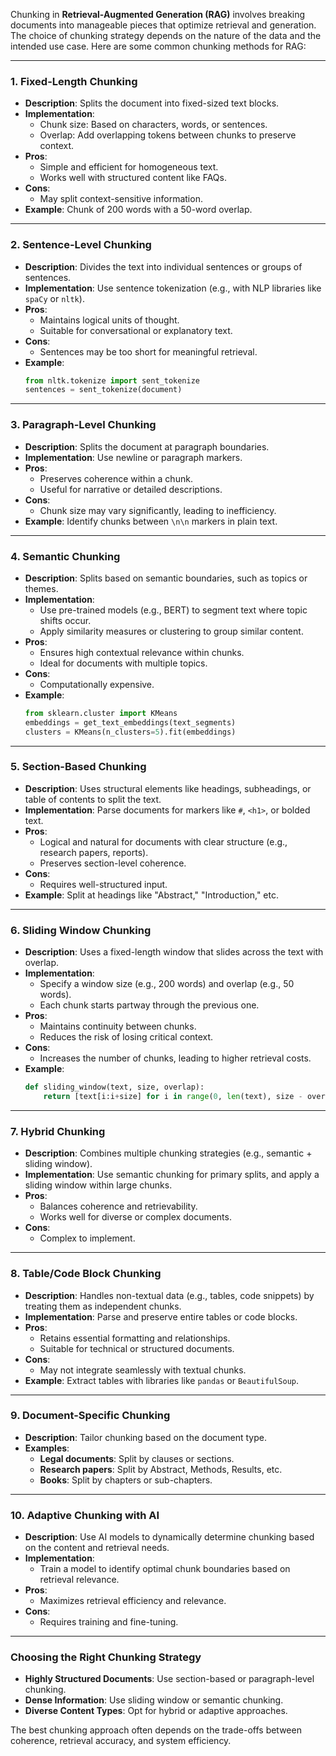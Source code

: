 Chunking in **Retrieval-Augmented Generation (RAG)** involves breaking documents into manageable pieces that optimize retrieval and generation. The choice of chunking strategy depends on the nature of the data and the intended use case. Here are some common chunking methods for RAG:

---

### **1. Fixed-Length Chunking**
   - **Description**: Splits the document into fixed-sized text blocks.
   - **Implementation**:
     - Chunk size: Based on characters, words, or sentences.
     - Overlap: Add overlapping tokens between chunks to preserve context.
   - **Pros**:
     - Simple and efficient for homogeneous text.
     - Works well with structured content like FAQs.
   - **Cons**:
     - May split context-sensitive information.
   - **Example**: Chunk of 200 words with a 50-word overlap.

---

### **2. Sentence-Level Chunking**
   - **Description**: Divides the text into individual sentences or groups of sentences.
   - **Implementation**: Use sentence tokenization (e.g., with NLP libraries like `spaCy` or `nltk`).
   - **Pros**:
     - Maintains logical units of thought.
     - Suitable for conversational or explanatory text.
   - **Cons**:
     - Sentences may be too short for meaningful retrieval.
   - **Example**:
     ```python
     from nltk.tokenize import sent_tokenize
     sentences = sent_tokenize(document)
     ```

---

### **3. Paragraph-Level Chunking**
   - **Description**: Splits the document at paragraph boundaries.
   - **Implementation**: Use newline or paragraph markers.
   - **Pros**:
     - Preserves coherence within a chunk.
     - Useful for narrative or detailed descriptions.
   - **Cons**:
     - Chunk size may vary significantly, leading to inefficiency.
   - **Example**: Identify chunks between `\n\n` markers in plain text.

---

### **4. Semantic Chunking**
   - **Description**: Splits based on semantic boundaries, such as topics or themes.
   - **Implementation**:
     - Use pre-trained models (e.g., BERT) to segment text where topic shifts occur.
     - Apply similarity measures or clustering to group similar content.
   - **Pros**:
     - Ensures high contextual relevance within chunks.
     - Ideal for documents with multiple topics.
   - **Cons**:
     - Computationally expensive.
   - **Example**:
     ```python
     from sklearn.cluster import KMeans
     embeddings = get_text_embeddings(text_segments)
     clusters = KMeans(n_clusters=5).fit(embeddings)
     ```

---

### **5. Section-Based Chunking**
   - **Description**: Uses structural elements like headings, subheadings, or table of contents to split the text.
   - **Implementation**: Parse documents for markers like `#`, `<h1>`, or bolded text.
   - **Pros**:
     - Logical and natural for documents with clear structure (e.g., research papers, reports).
     - Preserves section-level coherence.
   - **Cons**:
     - Requires well-structured input.
   - **Example**: Split at headings like "Abstract," "Introduction," etc.

---

### **6. Sliding Window Chunking**
   - **Description**: Uses a fixed-length window that slides across the text with overlap.
   - **Implementation**:
     - Specify a window size (e.g., 200 words) and overlap (e.g., 50 words).
     - Each chunk starts partway through the previous one.
   - **Pros**:
     - Maintains continuity between chunks.
     - Reduces the risk of losing critical context.
   - **Cons**:
     - Increases the number of chunks, leading to higher retrieval costs.
   - **Example**:
     ```python
     def sliding_window(text, size, overlap):
         return [text[i:i+size] for i in range(0, len(text), size - overlap)]
     ```

---

### **7. Hybrid Chunking**
   - **Description**: Combines multiple chunking strategies (e.g., semantic + sliding window).
   - **Implementation**: Use semantic chunking for primary splits, and apply a sliding window within large chunks.
   - **Pros**:
     - Balances coherence and retrievability.
     - Works well for diverse or complex documents.
   - **Cons**:
     - Complex to implement.

---

### **8. Table/Code Block Chunking**
   - **Description**: Handles non-textual data (e.g., tables, code snippets) by treating them as independent chunks.
   - **Implementation**: Parse and preserve entire tables or code blocks.
   - **Pros**:
     - Retains essential formatting and relationships.
     - Suitable for technical or structured documents.
   - **Cons**:
     - May not integrate seamlessly with textual chunks.
   - **Example**: Extract tables with libraries like `pandas` or `BeautifulSoup`.

---

### **9. Document-Specific Chunking**
   - **Description**: Tailor chunking based on the document type.
   - **Examples**:
     - **Legal documents**: Split by clauses or sections.
     - **Research papers**: Split by Abstract, Methods, Results, etc.
     - **Books**: Split by chapters or sub-chapters.

---

### **10. Adaptive Chunking with AI**
   - **Description**: Use AI models to dynamically determine chunking based on the content and retrieval needs.
   - **Implementation**:
     - Train a model to identify optimal chunk boundaries based on retrieval relevance.
   - **Pros**:
     - Maximizes retrieval efficiency and relevance.
   - **Cons**:
     - Requires training and fine-tuning.

---

### Choosing the Right Chunking Strategy
- **Highly Structured Documents**: Use section-based or paragraph-level chunking.
- **Dense Information**: Use sliding window or semantic chunking.
- **Diverse Content Types**: Opt for hybrid or adaptive approaches.

The best chunking approach often depends on the trade-offs between coherence, retrieval accuracy, and system efficiency.
